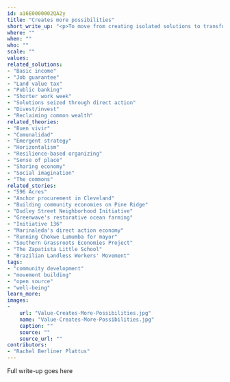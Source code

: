 ```yaml
---
id: a16E0000002QA2y
title: "Creates more possibilities"
short_write_up: "<p>To move from creating isolated solutions to transforming entire systems, we must build our solutions with an eye toward cultivating interdependence, embracing emergence, and creating possibilities for open sourcing, replication and scale. Our best solutions are those that dismantle the forces that hold us back, while constructing new ways of being in the world together. As adrienne maree brown writes, “We want to take actions that give us more options, give us more time, more resources, more life.” Solutions become transformational on a broad scale when they adapt to the times in imaginative ways, when they support thriving ecosystems of solutions by intentionally making use of the products of other revolutionary ideas that surround them, and when they change the conditions of their environment to make space for more solutions to take root.</p>"
where: ""
when: ""
who: ""
scale: ""
values:
related_solutions:
- "Basic income"
- "Job guarantee"
- "Land value tax"
- "Public banking"
- "Shorter work week"
- "Solutions seized through direct action"
- "Divest/invest"
- "Reclaiming common wealth"
related_theories:
- "Buen vivir"
- "Comunalidad"
- "Emergent strategy"
- "Horizontalism"
- "Resilience-based organizing"
- "Sense of place"
- "Sharing economy"
- "Social imagination"
- "The commons"
related_stories:
- "596 Acres"
- "Anchor procurement in Cleveland"
- "Building community economies on Pine Ridge"
- "Dudley Street Neighborhood Initiative"
- "Greenwave's restorative ocean farming"
- "Initiative 136"
- "Marinaleda's direct action economy"
- "Running Chokwe Lumumba for mayor"
- "Southern Grassroots Economies Project"
- "The Zapatista Little School"
- "Brazilian Landless Workers' Movement"
tags:
- "community development"
- "movement building"
- "open source"
- "well-being"
learn_more:
images:
-
    url: "Value-Creates-More-Possibilities.jpg"
    name: "Value-Creates-More-Possibilities.jpg"
    caption: ""
    source: ""
    source_url: ""
contributors:
- "Rachel Berliner Plattus"
---
```

Full write-up goes here

